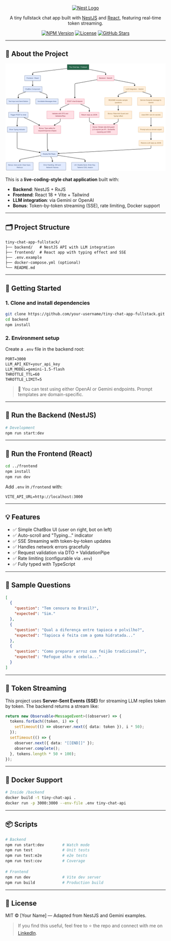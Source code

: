 <p align="center">
  <a href="http://nestjs.com/" target="blank"><img src="https://nestjs.com/img/logo-small.svg" width="120" alt="Nest Logo" /></a>
</p>

<p align="center">A tiny fullstack chat app built with <a href="https://nestjs.com/" target="_blank">NestJS</a> and <a href="https://react.dev/" target="_blank">React</a>, featuring real-time token streaming.</p>

<p align="center">
  <a href="https://www.npmjs.com/package/@nestjs/core"><img src="https://img.shields.io/npm/v/@nestjs/core.svg" alt="NPM Version" /></a>
  <a href="https://github.com/nestjs/nest/blob/master/LICENSE"><img src="https://img.shields.io/npm/l/@nestjs/core.svg" alt="License" /></a>
  <a href="https://github.com/nestjs/nest"><img src="https://img.shields.io/github/stars/nestjs/nest.svg?style=social" alt="GitHub Stars" /></a>
</p>

---

## 🧠 About the Project

<p align="center">
  <img src="docs/architecture.png" alt="Architecture Diagram" width="700" />
</p>

This is a **live-coding-style chat application** built with:

- **Backend**: NestJS + RxJS
- **Frontend**: React 18 + Vite + Tailwind
- **LLM integration**: via Gemini or OpenAI
- **Bonus**: Token-by-token streaming (SSE), rate limiting, Docker support

---

## 🗂️ Project Structure

```
tiny-chat-app-fullstack/
├── backend/   # NestJS API with LLM integration
├── frontend/  # React app with typing effect and SSE
├── .env.example
├── docker-compose.yml (optional)
└── README.md
```

---

## 🚀 Getting Started

### 1. Clone and install dependencies

```bash
git clone https://github.com/your-username/tiny-chat-app-fullstack.git
cd backend
npm install
```

### 2. Environment setup

Create a `.env` file in the backend root:

```env
PORT=3000
LLM_API_KEY=your_api_key
LLM_MODEL=gemini-1.5-flash
THROTTLE_TTL=60
THROTTLE_LIMIT=5
```

> 🧪 You can test using either OpenAI or Gemini endpoints. Prompt templates are domain-specific.

---

## 📡 Run the Backend (NestJS)

```bash
# Development
npm run start:dev
```

---

## 💬 Run the Frontend (React)

```bash
cd ../frontend
npm install
npm run dev
```

Add `.env` in `/frontend` with:

```env
VITE_API_URL=http://localhost:3000
```

---

## 💡 Features

- ✅ Simple ChatBox UI (user on right, bot on left)
- ✅ Auto-scroll and "Typing..." indicator
- ✅ SSE Streaming with token-by-token updates
- ✅ Handles network errors gracefully
- ✅ Request validation via DTO + ValidationPipe
- ✅ Rate limiting (configurable via `.env`)
- ✅ Fully typed with TypeScript

---

## 🧪 Sample Questions

```json
[
  {
    "question": "Tem cenoura no Brasil?",
    "expected": "Sim."
  },
  {
    "question": "Qual a diferença entre tapioca e polvilho?",
    "expected": "Tapioca é feita com a goma hidratada..."
  },
  {
    "question": "Como preparar arroz com feijão tradicional?",
    "expected": "Refogue alho e cebola..."
  }
]
```

---

## 🧵 Token Streaming

This project uses **Server-Sent Events (SSE)** for streaming LLM replies token by token. The backend returns a stream like:

```ts
return new Observable<MessageEvent>((observer) => {
  tokens.forEach((token, i) => {
    setTimeout(() => observer.next({ data: token }), i * 50);
  });
  setTimeout(() => {
    observer.next({ data: "[[END]]" });
    observer.complete();
  }, tokens.length * 50 + 100);
});
```

---

## 🐳 Docker Support

```bash
# Inside /backend
docker build -t tiny-chat-api .
docker run -p 3000:3000 --env-file .env tiny-chat-api
```

---

## 📦 Scripts

```bash
# Backend
npm run start:dev        # Watch mode
npm run test             # Unit tests
npm run test:e2e         # e2e tests
npm run test:cov         # Coverage

# Frontend
npm run dev              # Vite dev server
npm run build            # Production build
```

---

## 🧷 License

MIT © [Your Name] — Adapted from NestJS and Gemini examples.

> If you find this useful, feel free to ⭐ the repo and connect with me on [LinkedIn](https://linkedin.com/in/fjnfigueiredo).
